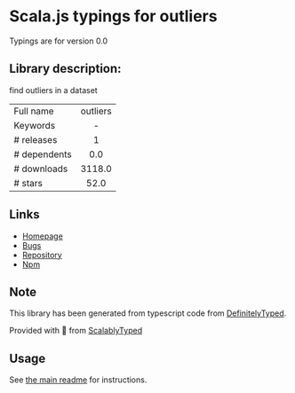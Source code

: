 
# Scala.js typings for outliers

Typings are for version 0.0

## Library description:
find outliers in a dataset

|                    |                 |
| ------------------ | :-------------: |
| Full name          | outliers |
| Keywords           | - |
| # releases         | 1 |
| # dependents       | 0.0 |
| # downloads        | 3118.0 |
| # stars            | 52.0 |

## Links
- [Homepage](https://github.com/MatthewMueller/outliers)
- [Bugs](https://github.com/MatthewMueller/outliers/issues)
- [Repository](https://github.com/MatthewMueller/outliers)
- [Npm](https://www.npmjs.com/package/outliers)
    


## Note
This library has been generated from typescript code from [DefinitelyTyped](https://definitelytyped.org).

Provided with :purple_heart: from [ScalablyTyped](https://github.com/oyvindberg/ScalablyTyped)

## Usage
See [the main readme](../../readme.md) for instructions.


